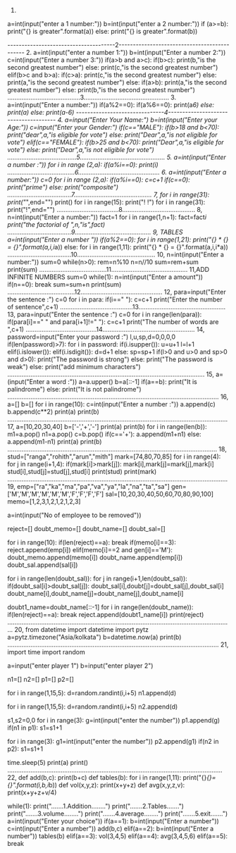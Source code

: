 1.
a=int(input("enter a 1 number:"))
b=int(input("enter a 2 number:"))
if (a>=b):
    print("{} is greater".format(a))
else:
    print("{} is greater".format(b))

--------------------------------------2---------------------------------------------
2.
a=int(input("enter a number 1:"))
b=int(input("Enter a number 2:"))
c=int(input("Enter a number 3:"))
if(a>b and a>c):
    if(b>c):
        print(b,"is the second greatest number")
    else:
        print(c,"is the second greatest number")
elif(b>c and b>a):
    if(c>a):
        print(c,"is the second greatest number")
    else:
        print(a,"is the second greatest number")
else:
    if(a>b):
        print(a,"is the second greatest number")
    else:
        print(b,"is the second greatest number")
.........................................3................................................
3.
a=int(input("Enter a number:"))
if(a%2==0):
    if(a%6==0):
        print(a*6)
    else:
        print(a)
else:
    print(a-6)
    -------------------------------4--------------------------------------
4.
a=input("Enter Your Name:")
b=int(input("Enter your Age:"))
c=input("Enter your Gender:")
if(c=="MALE"):
    if(b>18 and b<70):
        print("dear",a,"is eligible for vote")
    else:
        print("Dear",a,"is not eligible for vote")
elif(c=="FEMALE"):
    if(b>25 and b<70):
        print("Dear",a,"is eligible for vote")
    else:
        print("Dear",a,"is not eligible for vote")
.......................................5................................................
5.
a=int(input("Enter a number :"))
for i in range (2,a):
   if(a%i==0):
      print(i)
......................................6..............................................
6.
a=int(input("Enter a number:"))
c=0
for i in range (2,a):
    if(a%i==0):
      c=c+1
if(c==0):
    print("prime")
else:
    print("composite")
....................................7............................................
7,
for i in range(31):
    print("*",end="")
print()
for i in range(15):
    print("!                             !")
for i in range(31):
    print("!",end="")
...................................8.........................................
8,
n=int(input("Enter a number:"))
fact=1 
for i in range(1,n+1):
    fact=fact*i 
print("the factorial of ",n,"is",fact)
....................................9...........................................
9, TABLES
a=int(input("Enter a number "))
if(a%2==0):
    for i in range(1,21):
        print("{} * {} = {}".format(a,i,i*a))
else:
    for i in range(1,11):
        print("{} * {} = {}".format(a,i,i*a))
....................................10............................................
10,
n=int(input("Enter a number:"))
sum=0
while(n>0):
    rem=n%10
    n=n//10
    sum=rem+sum
print(sum)
......................................11...........................................
11,ADD INFINITE NUMBERS
sum=0
while(1):
    n=int(input("Enter a amount"))
    if(n==0):
        break
    sum=sum+n 
print(sum)
......................................12..............................................
12,
para=input("Enter the sentence :")
c=0
for i in para:
    if(i==" "):
        c=c+1
print("Enter the number of sentence",c+1)
.........................................13.................................................
13,
para=input("Enter the sentence :")
c=0
for i in range(len(para)):
    if(para[i]==" " and para[i+1]!=" "):
        c=c+1
print("The number of words are ",c+1)
........................................14....................................................
14,
password=input("Enter your password :")
l,u,sp,d=0,0,0,0
if(len(password)>7):
    for i in password:
        if(i.isupper()):
            u=u+1
            l=l+1 
        elif(i.islower()):
        elif(i.isdigit()):
            d=d+1 
        else:
            sp=sp+1 
    if(l>0 and u>0 and sp>0 and d>0):
        print("The password is strong")
    else:
        print("The password is weak")
else:
    print("add minimum characters")
    ...............................................................................................................
15,
a=(input("Enter a word :"))
a=a.upper()
b=a[::-1]
if(a==b):
    print("It is palindrome")
else:
    print("It is not palindrome")
.......................................................................................................................
16,
a=[]
b=[]
for i in range(10):
      c=int(input("Enter a number :"))
      a.append(c)
      b.append(c**2)
print(a)
print(b)
............................................................................................................................
17,
a=[10,20,30,40]
b=['-','+','-']
print(a)
print(b)
for i in range(len(b)):
    m1=a.pop()
    n1=a.pop()
    c=b.pop()
    if(c=='+'):
        a.append(m1+n1)
    else:
        a.append(m1-n1)
    print(a)
    print(b)
......................................................................................................................
18,
stud=["ranga","rohith","arun","mith"]
mark=[74,80,70,85]
for i in range(4):
    for j in range(i+1,4):
        if(mark[i]>mark[j]):
            mark[i],mark[j]=mark[j],mark[i]
            stud[i],stud[j]=stud[j],stud[i]
            print(stud)
            print(mark)
............................................................................................................................
19,
emp=["ra","ka","ma","pa","va","ya","la","na","ta","sa"]
gen=['M','M','M','M','M','M','F','F','F','F']
sal=[10,20,30,40,50,60,70,80,90,100]
memo=[1,2,3,1,2,1,2,1,2,3]

a=int(input("No of employee to be removed"))

reject=[]
doubt_memo=[]
doubt_name=[]
doubt_sal=[]

for i in range(10):
    if(len(reject)==a):
        break
    if(memo[i]==3):
        reject.append(emp[i])
    elif(memo[i]==2 and gen[i]=='M'):
        doubt_memo.append(memo[i])
        doubt_name.append(emp[i])
        doubt_sal.append(sal[i])
        
for i in range(len(doubt_sal)):
    for j in range(i+1,len(doubt_sal)):
        if(doubt_sal[i]>doubt_sal[j]):
            doubt_sal[i],doubt[j]=doubt_sal[j],doubt_sal[i]
            doubt_name[i],doubt_name[j]=doubt_name[j],doubt_name[i]
            
doubt1_name=doubt_name[::-1]
for i in range(len(doubt_name)):
    if(len(reject)==a):
        break
    reject.append(doubt1_name[i])
print(reject)
...............................................................................................................................
20,
from datetime import datetime 
import pytz
a=pytz.timezone("Asia/kolkata")
b=datetime.now(a)
print(b)
.......................................................................................................................
21,
import time 
import random

a=input("enter player 1")
b=input("enter player 2")

n1=[]
n2=[]
p1=[]
p2=[]

for i in range(1,15,5):
    d=random.randint(i,i+5)
    n1.append(d)
    
for i in range(1,15,5):
    d=random.randint(i,i+5)
    n2.append(d)

s1,s2=0,0
for i in range(3):
    g=int(input("enter the number"))
    p1.append(g)
    if(n1 in p1):
      s1=s1+1
      
for i in range(3):
    g1=int(input("enter the number"))
    p2.append(g1)
    if(n2 in p2):
      s1=s1+1

time.sleep(5)
print(a)
print()
.........................................................................................................................
22,
def add(b,c):
    print(b+c)
def tables(b):
    for i in range(1,11):
       print("{}*{}={}".format(i,b,i*b))
def vol(x,y,z):
    print(x+y+z)
def avg(x,y,z,v):
    print(x+y+z+v/4)

while(1):
    print(".......1.Addition........")
    print(".......2.Tables.......")
    print(".......3.volume........")
    print(".......4.average........")
    print(".......5.exit.......")
    a=int(input("Enter your choice"))
    if(a==1):
        b=int(input("Enter a number"))
        c=int(input("Enter a number"))
        add(b,c)
    elif(a==2):
        b=int(input("Enter a number"))
        tables(b)
    elif(a==3):
        vol(3,4,5)
    elif(a==4):
        avg(3,4,5,6)
    elif(a==5):
        break
   
    
    
    
    
        
        
